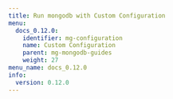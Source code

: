 ```yaml
---
title: Run mongodb with Custom Configuration
menu:
  docs_0.12.0:
    identifier: mg-configuration
    name: Custom Configuration
    parent: mg-mongodb-guides
    weight: 27
menu_name: docs_0.12.0
info:
  version: 0.12.0
---
```


